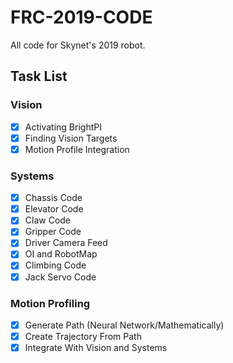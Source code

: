 # FRC-2019-CODE
All code for Skynet's 2019 robot.
## Task List
### Vision
- [x] Activating BrightPI
- [x] Finding Vision Targets
- [x] Motion Profile Integration 
### Systems
- [x] Chassis Code
- [x] Elevator Code
- [x] Claw Code
- [x] Gripper Code
- [x] Driver Camera Feed
- [x] OI and RobotMap
- [x] Climbing Code
- [x] Jack Servo Code  
### Motion Profiling
- [x] Generate Path (Neural Network/Mathematically)
- [x] Create Trajectory From Path
- [x] Integrate With Vision and Systems
